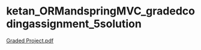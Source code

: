 # ketan_ORMandspringMVC_gradedcodingassignment_5solution

[Graded Project.pdf](https://github.com/erketan9422/ketan_OPMandspringMVC_gradedcodingassignment_5solution/files/8327783/Graded.Project.pdf)
